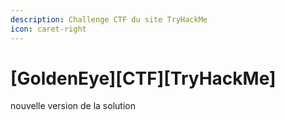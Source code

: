 ```yaml
---
description: Challenge CTF du site TryHackMe
icon: caret-right
---
```


# \[GoldenEye]\[CTF]\[TryHackMe]

nouvelle version de la solution
